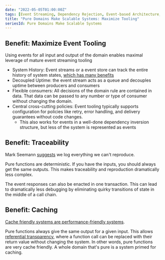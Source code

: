 ```yaml
---
date: "2022-05-05T01:00:00Z"
tags: [Event Streaming, Dependency Rejection, Event-based Architecture, Domain Modeling Made Functional]
title: "Pure Domains Make Scalable Systems: Maximize Tooling"
seriesId: Pure Domains Make Scalable Systems
---
```


<!-- TODO: I kinda feel like I should split this more -->

## Benefit: Maximize Event Tooling

Using events for all input and output of the domain enables maximal leverage of mature event streaming tooling
- System History: Event streams or a event store can track the entire history of system states, [which has many benefits](../../posts/2021-05-28-Transaction-Databases.md)
- Decoupled Uptime: the event stream acts as a queue and decouples uptime between producers and consumers
- Flexible consumers: All decisions of the domain rule are contained in data. That data can be passed to any number or type of consumer without changing the domain. 
- Central cross-cutting policies: Event tooling typically supports configuration for policies like retry, error handling, and delivery guarantees without code changes. 
  - This also works for events in a well-done dependency inversion structure, but less of the system is represented as events

## Benefit: Traceability

Mark Seemann [suggests](https://www.informit.com/store/code-that-fits-in-your-head-heuristics-for-software-9780137464401) we log everything we can't reproduce.

Pure functions are deterministic. If you have the inputs, you should always get the same outputs. This makes traceability and reproduction dramatically less complex. 

The event responses can also be enacted in one transaction. This can lead to dramatically less debugging by eliminating quirky transitions of state in the middle of a call chain.


## Benefit: Caching

[Cache friendly systems are performance-friendly systems](https://www.infoq.com/presentations/top-10-performance-myths/).

Pure functions always give the same output for a given input. This allows [referential transparency](https://en.wikipedia.org/wiki/Referential_transparency), where a function call can be replaced with their return value without changing the system. In other words, pure functions are very cache friendly. A whole domain that's pure is a system primed for caching.
